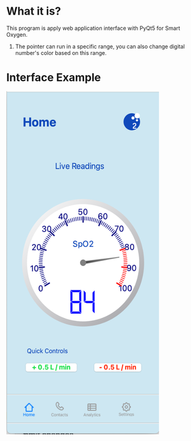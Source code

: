 # What it is?

This program is apply web application interface with PyQt5 for Smart Oxygen. 

1. The pointer can run in a specific range, you can also change digital number's color based on this range. 

# Interface Example
<div align=left><img width="400" height="900" src="https://github.com/Tanlion/SPO2/blob/master/Interface.png"/></div>
